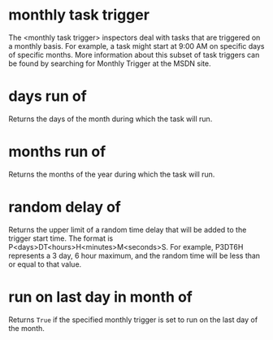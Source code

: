 # monthly task trigger

The &lt;monthly task trigger&gt; inspectors deal with tasks that are triggered on a monthly basis. For example, a task might start at 9:00 AM on specific days of specific months. More information about this subset of task triggers can be found by searching for Monthly Trigger at the MSDN site.

# days run of <monthly task trigger>

Returns the days of the month during which the task will run.

# months run of <monthly task trigger>

Returns  the months of the year during which the task will run.

# random delay of <monthly task trigger>

Returns the upper limit of a random time delay that will be added to the trigger start time. The format is P&lt;days&gt;DT&lt;hours&gt;H&lt;minutes&gt;M&lt;seconds&gt;S. For example, P3DT6H represents a 3 day, 6 hour maximum, and the random time will be less than or equal to that value.

# run on last day in month of <monthly task trigger>

Returns `True` if the specified monthly trigger is set to run on the last day of the month.
